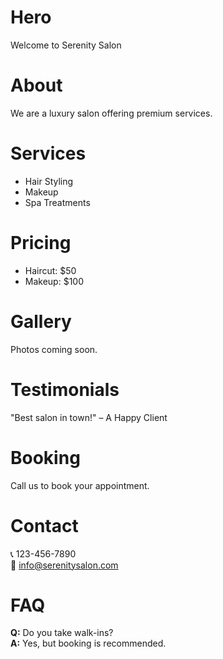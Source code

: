 # Hero
Welcome to Serenity Salon

# About
We are a luxury salon offering premium services.

# Services
- Hair Styling
- Makeup
- Spa Treatments

# Pricing
- Haircut: $50
- Makeup: $100

# Gallery
Photos coming soon.

# Testimonials
"Best salon in town!" – A Happy Client

# Booking
Call us to book your appointment.

# Contact
📞 123-456-7890  
📧 info@serenitysalon.com

# FAQ
**Q:** Do you take walk-ins?  
**A:** Yes, but booking is recommended.
